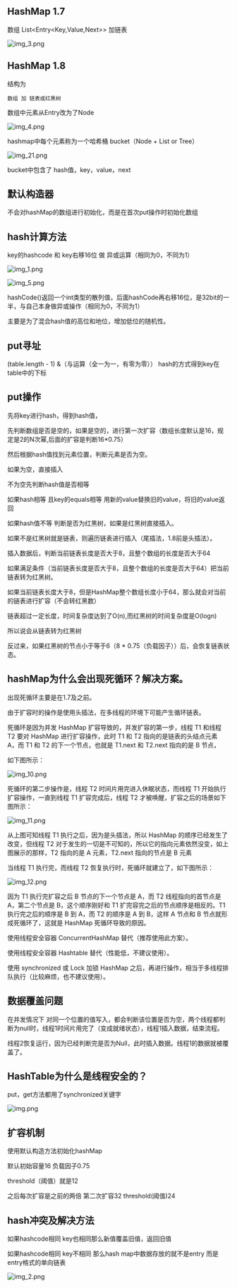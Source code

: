 HashMap 1.7
---

数组 List<Entry<Key,Value,Next>> 加链表

![img_3.png](img_3.png)



HashMap 1.8
---

结构为

    数组 加 链表或红黑树

数组中元素从Entry改为了Node

![img_4.png](img_4.png)

hashmap中每个元素称为一个哈希桶 bucket（Node + List or Tree）

![img_21.png](img_21.png)

bucket中包含了 hash值，key，value，next

默认构造器
---

不会对hashMap的数组进行初始化，而是在首次put操作时初始化数组

hash计算方法
---

key的hashcode 和 key右移16位 做 异或运算（相同为0，不同为1）

![img_1.png](img_1.png)

![img_5.png](img_5.png)

hashCode()返回一个int类型的散列值，后面hashCode再右移16位，是32bit的一半，与自己本身做异或操作（相同为0，不同为1）

主要是为了混合hash值的高位和地位，增加低位的随机性。

put寻址
---

(table.length - 1) &（与运算（全一为一，有零为零）） hash的方式得到key在table中的下标

put操作
---

先将key进行hash，得到hash值， 

先判断数组是否是空的，如果是空的，进行第一次扩容（数组长度默认是16，规定是2的N次幂,后面的扩容是判断16*0.75）

然后根据hash值找到元素位置，判断元素是否为空。

如果为空，直接插入

不为空先判断hash值是否相等

如果hash相等 且key的equals相等 用新的value替换旧的value，将旧的value返回

如果hash值不等 判断是否为红黑树，如果是红黑树直接插入。

如果不是红黑树就是链表，则遍历链表进行插入（尾插法，1.8前是头插法）。

插入数据后，判断当前链表长度是否大于8，且整个数组的长度是否大于64

如果满足条件（当前链表长度是否大于8，且整个数组的长度是否大于64）把当前链表转为红黑树。

如果当前链表长度大于8，但是HashMap整个数组长度小于64，那么就会对当前的链表进行扩容（不会转红黑数）

链表超过一定长度，时间复杂度达到了O(n),而红黑树的时间复杂度是O(logn)

所以说会从链表转为红黑树

反过来，如果红黑树的节点小于等于6（8 * 0.75（负载因子））后，会恢复链表状态。


hashMap为什么会出现死循环？解决方案。
---
出现死循环主要是在1.7及之前。

由于扩容时的操作是使用头插法，在多线程的环境下可能产生循环链表。

死循环是因为并发 HashMap 扩容导致的，并发扩容的第一步，线程 T1 和线程 T2 要对 HashMap 进行扩容操作，此时 T1 和 T2 指向的是链表的头结点元素 A，而 T1 和 T2 的下一个节点，也就是 T1.next 和 T2.next 指向的是 B 节点，

如下图所示：

![img_10.png](img_10.png)

死循环的第二步操作是，线程 T2 时间片用完进入休眠状态，而线程 T1 开始执行扩容操作，一直到线程 T1 扩容完成后，线程 T2 才被唤醒，扩容之后的场景如下图所示：

![img_11.png](img_11.png)

从上图可知线程 T1 执行之后，因为是头插法，所以 HashMap 的顺序已经发生了改变，但线程 T2 对于发生的一切是不可知的，所以它的指向元素依然没变，如上图展示的那样，T2 指向的是 A 元素，T2.next 指向的节点是 B 元素

当线程 T1 执行完，而线程 T2 恢复执行时，死循环就建立了，如下图所示：

![img_12.png](img_12.png)

因为 T1 执行完扩容之后 B 节点的下一个节点是 A，而 T2 线程指向的首节点是 A，第二个节点是 B，这个顺序刚好和 T1 扩完容完之后的节点顺序是相反的。T1 执行完之后的顺序是 B 到 A，而 T2 的顺序是 A 到 B，这样 A 节点和 B 节点就形成死循环了，这就是 HashMap 死循环导致的原因。


使用线程安全容器 ConcurrentHashMap 替代（推荐使用此方案）。

使用线程安全容器 Hashtable 替代（性能低，不建议使用）。

使用 synchronized 或 Lock 加锁 HashMap 之后，再进行操作，相当于多线程排队执行（比较麻烦，也不建议使用）。

数据覆盖问题
---
在并发情况下 对同一个位置的值写入，都会判断该位置是否为空，两个线程都判断为null时，线程1时间片用完了（变成就绪状态），线程1插入数据，结束流程。

线程2恢复运行，因为已经判断完是否为Null，此时插入数据。线程1的数据就被覆盖了。



HashTable为什么是线程安全的？
---
put，get方法都用了synchronized关键字

![img.png](img.png)


扩容机制
---

使用默认构造方法初始化hashMap

默认初始容量16 负载因子0.75

threshold（阈值）就是12  

之后每次扩容是之前的两倍 第二次扩容32 threshold(阈值)24

hash冲突及解决方法
---

如果hashcode相同 key也相同那么新值覆盖旧值，返回旧值

如果hashcode相同 key不相同 那么hash map中数据存放的就不是entry 而是 entry格式的单向链表


![img_2.png](img_2.png)